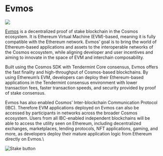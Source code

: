 # Evmos

![](https://user-images.githubusercontent.com/95366163/155010719-83c89fc8-5946-4d32-a362-fd29646f2cca.png)

[Evmos](https://evmos.org/) is a decentralized proof of stake blockchain in the Cosmos ecosystem. It is Ethereum Virtual Machine (EVM)-based, meaning it is fully compatible with the Ethereum network. Evmos’ goal is to bring the world of Ethereum-based applications and assets to the interoperable networks of the Cosmos ecosystem, while aligning developer and user incentives and aiming to innovate in the space of EVM and interchain composability.

Built using the Cosmos SDK with Tendermint Core consensus, Evmos offers the fast finality and high-throughput of Cosmos-based blockchains. By using Ethereum’s EVM, developers can deploy their Ethereum-based applications in the Tendermint consensus environment with lower transaction fees, faster transaction speeds, and security provided by proof of stake consensus.

Evmos has also enabled Cosmos’ Inter-blockchain Communication Protocol (IBC). Therefore EVM applications deployed on Evmos can also be accessed by participants in networks across the broader Cosmos ecosystem. Users from all IBC-enabled independent blockchains will be able to access the utility seen on Ethereum, including decentralized exchanges, marketplaces, lending protocols, NFT applications, gaming, and more, as developers deploy their mature application logic from Ethereum directly on Evmos.\


![Stake button](https://user-images.githubusercontent.com/95366163/155010736-6ff6f557-e78a-49d3-b31f-500c2253ec76.png)
